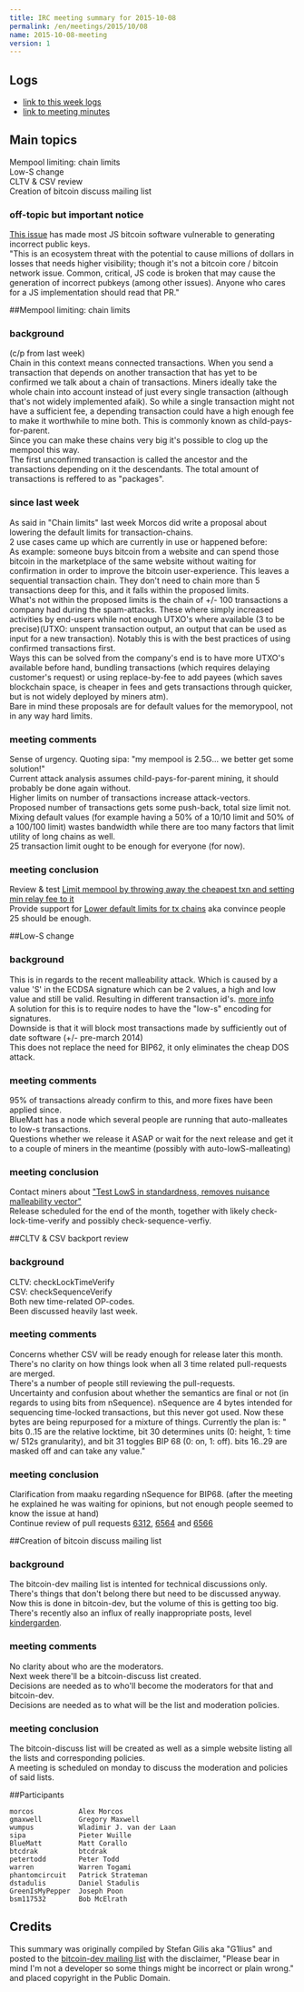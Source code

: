 ```yaml
---
title: IRC meeting summary for 2015-10-08
permalink: /en/meetings/2015/10/08
name: 2015-10-08-meeting
version: 1
---
```

## Logs

- [link to this week logs](http://bitcoinstats.com/irc/bitcoin-dev/logs/2015/10/08#l1444330778.0)  
- [link to meeting minutes](https://docs.google.com/document/d/1hCDuOBNpqrZ0NLzvgrs2kDIF3g97sOv-FyneHjQellk/edit)

## Main topics    

Mempool limiting: chain limits  
Low-S change  
CLTV & CSV review  
Creation of bitcoin discuss mailing list


### off-topic but important notice

[This issue](https://github.com/feross/buffer/pull/81) has made most JS bitcoin software vulnerable to generating incorrect public keys.  
"This is an ecosystem threat with the potential to cause millions of dollars in losses that needs higher visibility; though it's not a bitcoin core / bitcoin network issue.
Common, critical, JS code is broken that may cause the generation of incorrect pubkeys (among other issues). Anyone who cares for a JS implementation should read that PR."


##Mempool limiting: chain limits

### background

(c/p from last week)  
Chain in this context means connected transactions. When you send a transaction that depends on another transaction that has yet to be confirmed we talk about a chain of transactions. 
Miners ideally take the whole chain into account instead of just every single transaction (although that's not widely implemented afaik). So while a single transaction might not have a sufficient fee, a depending transaction could have a high enough fee to make it worthwhile to mine both.
This is commonly known as child-pays-for-parent.  
Since you can make these chains very big it's possible to clog up the mempool this way.   
The first unconfirmed transaction is called the ancestor and the transactions depending on it the descendants. The total amount of transactions is reffered to as "packages".  

### since last week

As said in "Chain limits" last week Morcos did write a proposal about lowering the default limits for transaction-chains.  
2 use cases came up which are currently in use or happened before:   
As example: someone buys bitcoin from a website and can spend those bitcoin in the marketplace of the same website without waiting for confirmation in order to improve the bitcoin user-experience. This leaves a sequential transaction chain. They don't need to chain more than 5 transactions deep for this, and it falls within the proposed limits.   
What's not within the proposed limits is the chain of +/- 100 transactions a company had during the spam-attacks. These where simply increased activities by end-users while not enough UTXO's where available (3 to be precise)(UTXO: unspent transaction output, an output that can be used as input for a new transaction).
Notably this is with the best practices of using confirmed transactions first.  
Ways this can be solved from the company's end is to have more UTXO's available before hand, bundling transactions (which requires delaying customer's request) or using replace-by-fee to add payees (which saves blockchain space, is cheaper in fees and gets transactions through quicker, but is not widely deployed by miners atm).  
Bare in mind these proposals are for default values for the memorypool, not in any way hard limits.

### meeting comments

Sense of urgency. Quoting sipa: "my mempool is 2.5G... we better get some solution!"  
Current attack analysis assumes child-pays-for-parent mining, it should probably be done again without.  
Higher limits on number of transactions increase attack-vectors.  
Proposed number of transactions gets some push-back, total size limit not.  
Mixing default values (for example having a 50% of a 10/10 limit and 50% of a 100/100 limit) wastes bandwidth while there are too many factors that limit utility of long chains as well.  
25 transaction limit ought to be enough for everyone (for now).

### meeting conclusion

Review & test [Limit mempool by throwing away the cheapest txn and setting min relay fee to it](https://github.com/bitcoin/bitcoin/pull/6722)    
Provide support for [Lower default limits for tx chains](https://github.com/bitcoin/bitcoin/pull/6771) aka convince people 25 should be enough.

##Low-S change

### background

This is in regards to the recent malleability attack. Which is caused by a value 'S' in the ECDSA signature which can be 2 values, a high and low value and still be valid. Resulting in different transaction id's. [more info](http://blog.coinkite.com/post/130318407326/ongoing-bitcoin-malleability-attack-low-s-high)  
A solution for this is to require nodes to have the "low-s" encoding for signatures.  
Downside is that it will block most transactions made by sufficiently out of date software (+/- pre-march 2014)  
This does not replace the need for BIP62, it only eliminates the cheap DOS attack.

### meeting comments

95% of transactions already confirm to this, and more fixes have been applied since.  
BlueMatt has a node which several people are running that auto-malleates to low-s transactions.  
Questions whether we release it ASAP or wait for the next release and get it to a couple of miners in the meantime (possibly with auto-lowS-malleating)

### meeting conclusion

Contact miners about ["Test LowS in standardness, removes nuisance malleability vector"](https://github.com/bitcoin/bitcoin/pull/6769)   
Release scheduled for the end of the month, together with likely check-lock-time-verify and possibly check-sequence-verfiy.

##CLTV & CSV backport review

### background

CLTV: checkLockTimeVerify  
CSV: checkSequenceVerify  
Both new time-related OP-codes.  
Been discussed heavily last week.

### meeting comments

Concerns whether CSV will be ready enough for release later this month.  
There's no clarity on how things look when all 3 time related pull-requests are merged.  
There's a number of people still reviewing the pull-requests.  
Uncertainty and confusion about whether the semantics are final or not (in regards to using bits from nSequence). nSequence are 4 bytes intended for sequencing time-locked transactions, but this never got used.
Now these bytes are being repurposed for a mixture of things. Currently the plan is: " bits 0..15 are the relative locktime, bit 30 determines units (0: height, 1: time w/ 512s granularity), and bit 31 toggles BIP 68 (0: on, 1: off). bits 16..29 are masked off and can take any value."

### meeting conclusion

Clarification from maaku regarding nSequence for BIP68. (after the meeting he explained he was waiting for opinions, but not enough people seemed to know the issue at hand)   
Continue review of pull requests [6312](https://github.com/bitcoin/bitcoin/pull/6312), [6564](https://github.com/bitcoin/bitcoin/pull/6564) and [6566](https://github.com/bitcoin/bitcoin/pull/6566)

##Creation of bitcoin discuss mailing list

### background

The bitcoin-dev mailing list is intented for technical discussions only. There's things that don't belong there but need to be discussed anyway.  
Now this is done in bitcoin-dev, but the volume of this is getting too big.  
There's recently also an influx of really inappropriate posts, level [kindergarden](https://www.mail-archive.com/bitcoin-dev@lists.linuxfoundation.org/msg02539.html).

### meeting comments

No clarity about who are the moderators.  
Next week there'll be a bitcoin-discuss list created.  
Decisions are needed as to who'll become the moderators for that and bitcoin-dev.  
Decisions are needed as to what will be the list and moderation policies.

### meeting conclusion

The bitcoin-discuss list will be created as well as a simple website listing all the lists and corresponding policies.  
A meeting is scheduled on monday to discuss the moderation and policies of said lists.

##Participants

    morcos           Alex Morcos  
    gmaxwell         Gregory Maxwell  
    wumpus           Wladimir J. van der Laan  
    sipa             Pieter Wuille  
    BlueMatt         Matt Corallo  
    btcdrak          btcdrak  
    petertodd        Peter Todd  
    warren           Warren Togami  
    phantomcircuit   Patrick Strateman  
    dstadulis        Daniel Stadulis  
    GreenIsMyPepper  Joseph Poon   
    bsm117532        Bob McElrath   

## Credits

This summary was originally compiled by Stefan Gilis aka "G1lius" and posted to the [bitcoin-dev mailing list][meetingsource] with the disclaimer, "Please bear in mind I'm not a developer so some things might be incorrect or plain wrong." and placed copyright in the Public Domain.

[meetingsource]: http://lists.linuxfoundation.org/pipermail/bitcoin-dev/2015-October/011496.html
